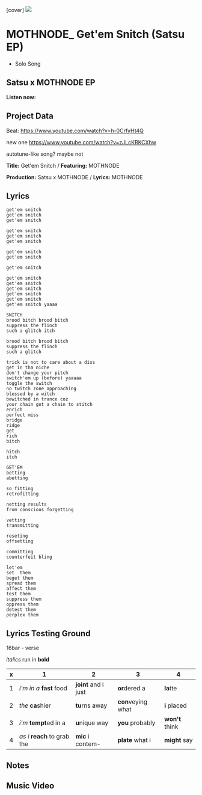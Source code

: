 [cover] ![](57175019_319474918741616_8502199518755923887_n.jpg)

# MOTHNODE_ Get'em Snitch (Satsu EP) 

- Solo Song
## Satsu x MOTHNODE EP

**Listen now:** 

## Project Data

Beat: https://www.youtube.com/watch?v=h-0CrfyHt4Q 

new  one https://www.youtube.com/watch?v=zJLcKRKCXhw

autotune-like song? maybe not

**Title:** Get'em Snitch / **Featuring:** MOTHNODE

**Production:** Satsu x MOTHNODE / **Lyrics:** MOTHNODE

## Lyrics

```
get'em snitch
get'em snitch
get'em snitch

get'em snitch
get'em snitch
get'em snitch

get'em snitch
get'em snitch

get'em snitch

get'em snitch
get'em snitch
get'em snitch
get'em snitch
get'em snitch
get'em snitch yaaaa

SNITCH
brood bitch brood bitch
suppress the flinch
such a glitch itch

brood bitch brood bitch
suppress the flinch
such a glitch

trick is not to care about a diss
get in tha niche
don't change your pitch
switch'em up (before) yaaaaa
toggle the switch
no twitch zone approaching
blessed by a witch
bewitched in trance coz
your chain got a chain to stitch
enrich
perfect miss
bridge
ridge
get
rich
bitch

hitch
itch

GET'EM
betting
abetting

so fitting
retrofitting

netting results 
from conscious forgetting

vetting
transmitting  

reseting
offsetting

committing
counterfeit bling

let'em
set  them
beget them
spread them
affect them
test them
suppress them
oppress them
detest them
perplex them

```

## Lyrics Testing Ground

16bar - verse

*italics* run in
**bold**

| x | 1 | 2 | 3 | 4 |
|---|---|---|---|---|
| 1 | *i'm in a* **fast** food | **joint** and i just  | **or**dered a  | **la**tte  |
| 2 | *the* **ca**shier | **tu**rns away  |  **con**veying what |  **i** placed |
| 3 | *i'm* **tempt**ed in a | **u**nique way  |  **you** probably |  **won't** think |
| 4 | *as i* **reach** to grab the |  **mic** i contem-  | **plate** what i | **might** say |

## Notes

## Music Video
